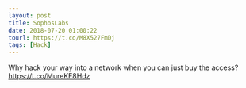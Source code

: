 ```yaml
---
layout: post
title: SophosLabs
date: 2018-07-20 01:00:22
tourl: https://t.co/M8X527FmDj
tags: [Hack]
---
```

Why hack your way into a network when you can just buy the access? https://t.co/MureKF8Hdz